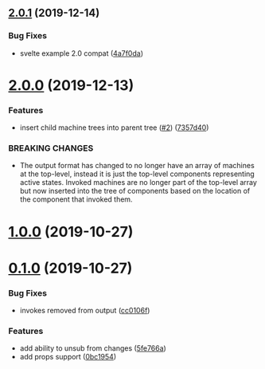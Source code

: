 ## [2.0.1](https://github.com/tivac/xstate-component-tree/compare/v2.0.0...v2.0.1) (2019-12-14)


### Bug Fixes

* svelte example 2.0 compat ([4a7f0da](https://github.com/tivac/xstate-component-tree/commit/4a7f0da3978aba9fdea3eb2a4fbd351dffb818e5))



# [2.0.0](https://github.com/tivac/xstate-component-tree/compare/v1.0.0...v2.0.0) (2019-12-13)


### Features

* insert child machine trees into parent tree ([#2](https://github.com/tivac/xstate-component-tree/issues/2)) ([7357d40](https://github.com/tivac/xstate-component-tree/commit/7357d408cd7011f9e9e82aa40ad9922eec818038))


### BREAKING CHANGES

* The output format has changed to no longer have an array of machines at the top-level, instead it is just the top-level components representing active states. Invoked machines are no longer part of the top-level array but now inserted into the tree of components based on the location of the component that invoked them.



# [1.0.0](https://github.com/tivac/xstate-component-tree/compare/v0.1.0...v1.0.0) (2019-10-27)



# [0.1.0](https://github.com/tivac/xstate-component-tree/compare/cc0106fe07f8c7042df3558c50f96349323cb36c...v0.1.0) (2019-10-27)


### Bug Fixes

* invokes removed from output ([cc0106f](https://github.com/tivac/xstate-component-tree/commit/cc0106fe07f8c7042df3558c50f96349323cb36c))


### Features

* add ability to unsub from changes ([5fe766a](https://github.com/tivac/xstate-component-tree/commit/5fe766a0162506936fba3d44fcaad938cb544c36))
* add props support ([0bc1954](https://github.com/tivac/xstate-component-tree/commit/0bc1954239756ffe9948d3b0818bb5709e07aec3))



